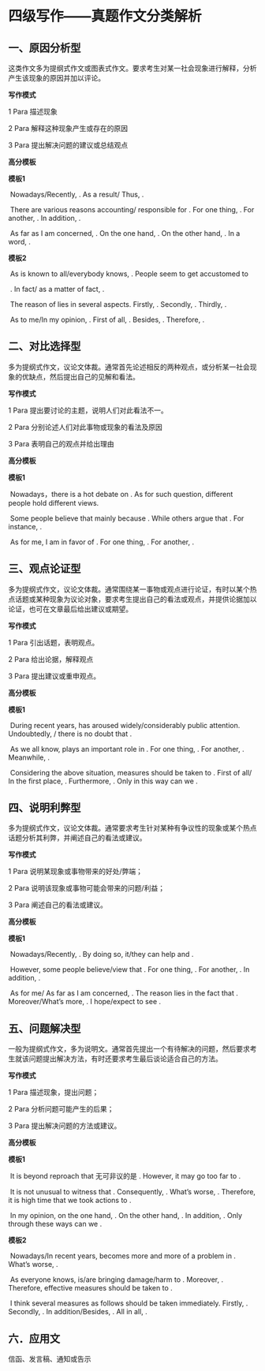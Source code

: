 # **四级写作——真题作文分类解析**

## 一、原因分析型

这类作文多为提纲式作文或图表式作文。要求考生对某一社会现象进行解释，分析产生该现象的原因并加以评论。

**写作模式**

1 Para  描述现象

2 Para  解释这种现象产生或存在的原因

3 Para  提出解决问题的建议或总结观点



**高分模板**

**模板1**

​	Nowadays/Recently,            . As a result/ Thus,                .

​	There are various reasons accounting/ responsible for             . For one thing,           . For another,                  . In addition,                .

​	As far as I am concerned,              . On the one hand,                 . On the other hand,              . In a word,                .



**模板2**

​	As is known to all/everybody knows,            . People seem to get accustomed to      

​        . In fact/ as a matter of fact,                .

​	The reason of            lies in several aspects. Firstly,           . Secondly,           . Thirdly,              .

​	As to me/In my opinion,             . First of all,          . Besides,          . Therefore,               .



## 二、对比选择型

多为提纲式作文，议论文体裁。通常首先论述相反的两种观点，或分析某一社会现象的优缺点，然后提出自己的见解和看法。

**写作模式**

1 Para  提出要讨论的主题，说明人们对此看法不一。

2 Para  分别论述人们对此事物或现象的看法及原因

3 Para  表明自己的观点并给出理由

 

**高分模板**

**模板1**

​	Nowadays，there is a hot debate on                . As for such question, different people hold different views.

​	Some people believe that              mainly because           . While others argue that                  . For instance,                .

​	As for me, I am in favor of              . For one thing,                   . For another,                  .



## 三、观点论证型

多为提纲式作文，议论文体裁。通常围绕某一事物或观点进行论证，有时以某个热点话题或某种现象为议论对象，要求考生提出自己的看法或观点，并提供论据加以论证，也可在文章最后给出建议或期望。

**写作模式**

1 Para  引出话题，表明观点。

2 Para  给出论据，解释观点

3 Para  提出建议或重申观点。

 

**高分模板**

**模板1**

​	During recent years,                 has aroused widely/considerably public attention. Undoubtedly, / there is no doubt that               .

​	As we all know,              plays an important role in           . For one thing,                  . For another,                . Meanwhile,                .

​	Considering the above situation, measures should be taken to           . First of all/ In the first place,                   . Furthermore,                   . Only in this way can we                   .



## 四、说明利弊型

多为提纲式作文，议论文体裁。通常要求考生针对某种有争议性的现象或某个热点话题分析其利弊，并阐述自己的看法或建议。

**写作模式**

1 Para  说明某现象或事物带来的好处/弊端；

2 Para  说明该现象或事物可能会带来的问题/利益；

3 Para  阐述自己的看法或建议。

 

**高分模板**

**模板1**

​	Nowadays/Recently,            .  By doing so, it/they can help         and       .

​	However, some people believe/view that             . For one thing,           . For another,                  . In addition,                .

​	As for me/ As far as I am concerned,              . The reason lies in the fact that                . Moreover/What’s more,             . I hope/expect to see                .



## 五、问题解决型

一般为提纲式作文，多为说明文。通常首先提出一个有待解决的问题，然后要求考生就该问题提出解决方法，有时还要求考生最后谈论适合自己的方法。 

**写作模式**

1 Para  描述现象，提出问题；

2 Para  分析问题可能产生的后果；

3 Para  提出解决问题的方法或建议。

 

**高分模板**

**模板1**

​	It is beyond reproach that 无可非议的是           . However, it may go too far to             .

​	It is not unusual to witness that             . Consequently,           . What’s worse,            . Therefore, it is high time that we took actions to                       .

​	In my opinion, on the one hand,             . On the other hand,                 . In addition,             . Only through these ways can we                .

 

**模板2**

​	Nowadays/In recent years,             becomes more and more of a problem in            . What’s worse,              .

​	As everyone knows,             is/are bringing damage/harm to           . Moreover,             . Therefore, effective measures should be taken to               .

​	I think several measures as follows should be taken immediately. Firstly,               . Secondly,             . In addition/Besides,                . All in all,            .



## 六．应用文

信函、发言稿、通知或告示
